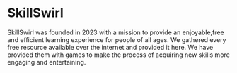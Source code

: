 # SkillSwirl
SkillSwirl was founded in 2023 with a mission to provide an enjoyable,free and efficient learning experience for people of all ages. We gathered every free resource available over the internet and provided it here. We have provided them with games to make the process of acquiring new skills more engaging and entertaining.
